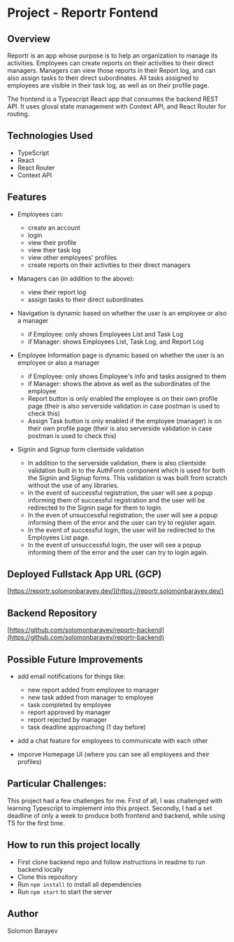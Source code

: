 # Project - Reportr Fontend

## Overview

Reportr is an app whose purpose is to help an organization to manage its activities. Employees can create reports on their activities to their direct managers. Managers can view those reports in their
Report log, and can also assign tasks to their direct subordinates. All tasks assigned to employees are visible in their task log, as well as on their profile page.

The frontend is a Typescript React app that consumes the backend REST API. It uses gloval state management with Context API, and React Router for routing.

## Technologies Used

- TypeScript
- React
- React Router
- Context API

## Features

- Employees can:

  - create an account
  - login
  - view their profile
  - view their task log
  - view other employees' profiles
  - create reports on their activities to their direct managers

- Managers can (in addition to the above):

  - view their report log
  - assign tasks to their direct subordinates

- Navigation is dynamic based on whether the user is an employee or also a manager

  - if Employee: only shows Employees List and Task Log
  - if Manager: shows Employees List, Task Log, and Report Log

- Employee Information page is dynamic based on whether the user is an employee or also a manager

  - if Employee: only shows Employee's info and tasks assigned to them
  - if Manager: shows the above as well as the subordinates of the employee
  - Report button is only enabled the employee is on their own profile page (their is also serverside validation in case postman is used to check this)
  - Assign Task button is only enabled if the employee (manager) is on their own profile page (their is also serverside validation in case postman is used to check this)

- Signin and Signup form clientside validation

  - In addition to the serverside validation, there is also clientside validation built in to the AuthForm component which is used for both the Signin and Signup forms. This validation is was built from scratch without the use of any libraries.
  - In the event of successful registration, the user will see a popup informing them of successful registration and the user will be redirected to the Signin page for them to login.
  - In the even of unsuccessful registration, the user will see a popup informing them of the error and the user can try to register again.
  - In the event of successful login, the user will be redirected to the Employees List page.
  - In the event of unsuccessful login, the user will see a popup informing them of the error and the user can try to login again.

## Deployed Fullstack App URL (GCP)

[https://reportr.solomonbarayev.dev/](https://reportr.solomonbarayev.dev/)

## Backend Repository

[https://github.com/solomonbarayev/reportr-backend](https://github.com/solomonbarayev/reportr-backend)

## Possible Future Improvements

- add email notifications for things like:

  - new report added from employee to manager
  - new task added from manager to employee
  - task completed by employee
  - report approved by manager
  - report rejected by manager
  - task deadline approaching (1 day before)

- add a chat feature for employees to communicate with each other
- imporve Homepage UI (where you can see all employees and their profiles)

## Particular Challenges:

This project had a few challenges for me. First of all, I was challenged with learning Typescript to implement into this project. Secondly, I had a set deadline of only a week to produce both frontend and backend, while using TS for the first time.

## How to run this project locally

- First clone backend repo and follow instructions in readme to run backend locally
- Clone this repository
- Run `npm install` to install all dependencies
- Run `npm start` to start the server

## Author

Solomon Barayev

